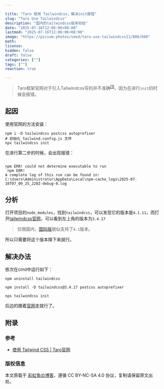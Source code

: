 ```yaml
---

title: "Taro 使用 Tailwindcss，解决init报错"
slug: "Taro Use Tailwindcss"
description: "国内的tailwindcss版本较低"
date: "2025-07-16T12:06:06+08:00"
lastmod: "2025-07-16T12:06:06+08:00"
image: "https://picsum.photos/seed/taro-use-tailwindcss11/800/600"
math: 
license: 
hidden: false
draft: false 
categories: [""]
tags: [""]
reaction: true

---
```


> Taro框架官网对于引入Tailwindcss写的并不准确<sup>[[1]](#参考)</sup>，因为在进行`init`的时候会报错。

## 起因

使用官网的方法安装：

```
npm i -D tailwindcss postcss autoprefixer
# 初始化 tailwind.config.js 文件
npx tailwindcss init
```

在进行第二步的时候，会出现报错：
```

npm ERR! could not determine executable to run
`npm ERR!
A complete log of this run can be found in: C:\Users\Administrator\AppData\Local\npm-cache_logs\2025-07-16T07_09_25_220Z-debug-0.log
```

## 分析

打开项目的`node_modules`，找到`tailwindcss`，可以发现它的版本是`4.1.11`，而打开[tailwindcss官网](https://www.tailwindcss.cn/docs/installation)，可以看到左上角的版本为`3.4.17`

> 仅限国内，[国际版](https://tailwindcss.com/)貌似支持了`4.1`版本。

所以只需要将这个版本降下来就行。

## 解决办法

依次在cmd中运行如下：

```
npm uninstall tailwindcss

npm install -D tailwindcss@3.4.17 postcss autoprefixer

npx tailwindcss init
```

后边的跟着[官网](https://nervjs.github.io/taro-docs/docs/tailwindcss)走就行了。

## 附录

### 参考

- [使用 Tailwind CSS | Taro官网](https://nervjs.github.io/taro-docs/docs/tailwindcss)

### 版权信息

本文原载于 [彩虹兔の博客](https://cai-hong-tu-blog.pages.dev/)，遵循 CC BY-NC-SA 4.0 协议，复制请保留原文出处。
